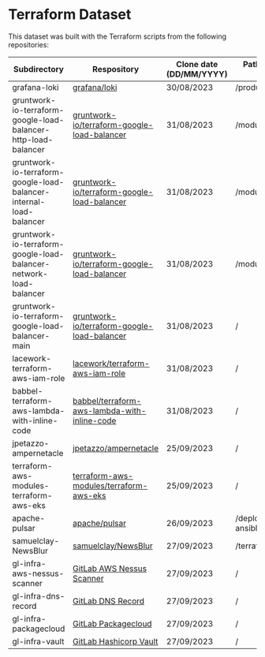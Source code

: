 # Terraform Dataset

This dataset was built with the Terraform scripts from the following repositories:

| Subdirectory | Respository  | Clone date (DD/MM/YYYY) | Path to terraform directory in original repository | Commit |
| --- | --- | --- | --- | --- |
| grafana-loki | [grafana/loki](https://github.com/grafana/loki) | 30/08/2023 | /production/terraform/modules/s3 | [Commit](https://github.com/grafana/loki/commit/f1bbdc51dcfbc4294b4d7ea3802e78189b0af1b2) |
| gruntwork-io-terraform-google-load-balancer-http-load-balancer | [gruntwork-io/terraform-google-load-balancer](https://github.com/gruntwork-io/terraform-google-load-balancer) | 31/08/2023 | /modules/http-load-balancer | [Commit](https://github.com/gruntwork-io/terraform-google-load-balancer/commit/9eaa4e497cd2b42c9f65ff611d17f0f71f678911) |
| gruntwork-io-terraform-google-load-balancer-internal-load-balancer | [gruntwork-io/terraform-google-load-balancer](https://github.com/gruntwork-io/terraform-google-load-balancer) | 31/08/2023 | /modules/internal-load-balancer | [Commit](https://github.com/gruntwork-io/terraform-google-load-balancer/commit/9eaa4e497cd2b42c9f65ff611d17f0f71f678911) |
| gruntwork-io-terraform-google-load-balancer-network-load-balancer | [gruntwork-io/terraform-google-load-balancer](https://github.com/gruntwork-io/terraform-google-load-balancer) | 31/08/2023 | /modules/network-load-balancer | [Commit](https://github.com/gruntwork-io/terraform-google-load-balancer/commit/9eaa4e497cd2b42c9f65ff611d17f0f71f678911) |
| gruntwork-io-terraform-google-load-balancer-main | [gruntwork-io/terraform-google-load-balancer](https://github.com/gruntwork-io/terraform-google-load-balancer) | 31/08/2023 | / | [Commit](https://github.com/gruntwork-io/terraform-google-load-balancer/commit/9eaa4e497cd2b42c9f65ff611d17f0f71f678911) |
| lacework-terraform-aws-iam-role | [lacework/terraform-aws-iam-role](https://github.com/lacework/terraform-aws-iam-role) | 31/08/2023 | / | [Commit](https://github.com/lacework/terraform-aws-iam-role/commit/f9ab0fea59097351e400c399cb17e9a273f2532f) |
| babbel-terraform-aws-lambda-with-inline-code | [babbel/terraform-aws-lambda-with-inline-code](https://github.com/babbel/terraform-aws-lambda-with-inline-code) | 31/08/2023 | / | [Commit](https://github.com/babbel/terraform-aws-lambda-with-inline-code/commit/78bff6ad26e1411e6cb88495f01962255cd18da6) |
| jpetazzo-ampernetacle | [jpetazzo/ampernetacle](https://github.com/jpetazzo/ampernetacle) | 25/09/2023 | / | [Commit](https://github.com/jpetazzo/ampernetacle/commit/63ed9b1f3c2a96481ab9c0f09f2a30e9ea7c3aaa) |
| terraform-aws-modules-terraform-aws-eks | [terraform-aws-modules/terraform-aws-eks](https://github.com/terraform-aws-modules/terraform-aws-eks) | 25/09/2023 | / | [Commit](https://github.com/terraform-aws-modules/terraform-aws-eks/commit/918aa7cc40cbc072836410747834de64d84f514d) |
| apache-pulsar | [apache/pulsar](https://github.com/apache/pulsar) | 26/09/2023 | /deployment/terraform-ansible/aws | [Commit](https://github.com/apache/pulsar/commit/afc924405829f23962e04a717571f33930c165d6) |
| samuelclay-NewsBlur | [samuelclay/NewsBlur](https://github.com/samuelclay/NewsBlur) | 27/09/2023 | /terraform | [Commit](https://github.com/samuelclay/NewsBlur/commit/55ba3f8eb4e63011d923a178b98dc09a3056d677) |
| gl-infra-aws-nessus-scanner | [GitLab AWS Nessus Scanner](https://gitlab.com/gitlab-com/gl-infra/terraform-modules/aws/aws-nessus-scanner) | 27/09/2023 | / | [Commit](https://gitlab.com/gitlab-com/gl-infra/terraform-modules/aws/aws-nessus-scanner/-/commit/8a545989a4125b47563ac0691895228f0ad569fb) |
| gl-infra-dns-record | [GitLab DNS Record](https://gitlab.com/gitlab-com/gl-infra/terraform-modules/dns/dns-record) | 27/09/2023 | / | [Commit](https://gitlab.com/gitlab-com/gl-infra/terraform-modules/dns/dns-record/-/commit/f36cbe8da24bbf0e05e2ada0b729d976f3e7ddfa) |
| gl-infra-packagecloud | [GitLab Packagecloud](https://gitlab.com/gitlab-com/gl-infra/terraform-modules/applications/packagecloud) | 27/09/2023 | / | [Commit](https://gitlab.com/gitlab-com/gl-infra/terraform-modules/applications/packagecloud/-/commit/2f4cd7e108c1f4e61474b27b7bb50895182ad22f) |
| gl-infra-vault | [GitLab Hashicorp Vault](https://gitlab.com/gitlab-com/gl-infra/terraform-modules/vault/vault-configuration) | 27/09/2023 | / | [Commit](https://gitlab.com/gitlab-com/gl-infra/terraform-modules/vault/vault-configuration/-/commit/a8d599a8704231b7972dfb74a6b4a2c90598e3fe) |